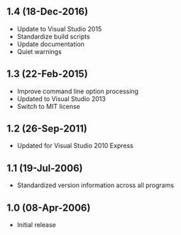 ## 1.4 (18-Dec-2016)

  * Update to Visual Studio 2015
  * Standardize build scripts
  * Update documentation
  * Quiet warnings

## 1.3 (22-Feb-2015)

  * Improve command line option processing
  * Updated to Visual Studio 2013
  * Switch to MIT license

## 1.2 (26-Sep-2011)

  * Updated for Visual Studio 2010 Express

## 1.1 (19-Jul-2006)

  * Standardized version information across all programs

## 1.0 (08-Apr-2006)

  * Initial release
